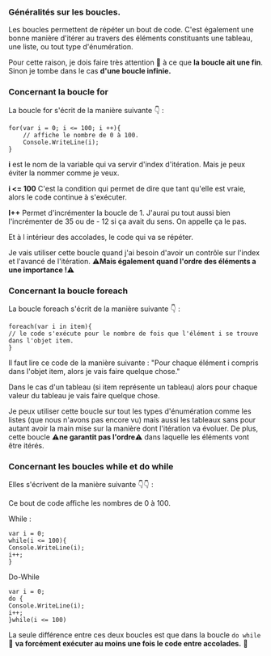 ### Généralités sur les boucles.

Les boucles permettent de répéter un bout de code. C'est également une bonne manière d'itérer au travers des éléments constituants une tableau, une liste, ou tout type d'énumération.

Pour cette raison, je dois faire très attention 🚨 à ce que **la boucle ait une fin**. Sinon je tombe dans le cas **d'une boucle infinie.**

### Concernant la boucle for

La boucle for s'écrit de la manière suivante 👇 :

```
for(var i = 0; i <= 100; i ++){
    // affiche le nombre de 0 à 100.
    Console.WriteLine(i);
}
```

**i** est le nom de la variable qui va servir d'index d'itération. Mais je peux éviter la nommer comme je veux.

**i <= 100** C'est la condition qui permet de dire que tant qu'elle est vraie, alors le code continue à s'exécuter.

**I++** Permet d'incrémenter la boucle de 1. J'aurai pu tout aussi bien l'incrémenter de 35 ou de - 12 si ça avait du sens. On appelle ça le pas.

Et à l intérieur des accolades, le code qui va se répéter.

Je vais utiliser cette boucle quand j'ai besoin d'avoir un contrôle sur l'index et l'avancé de l'itération. ⚠️**Mais également quand l'ordre des éléments a une importance !**⚠️

### Concernant la boucle foreach

La boucle foreach s'écrit de la manière suivante 👇 :

```
foreach(var i in item){
// le code s'exécute pour le nombre de fois que l'élément i se trouve dans l'objet item.
}
```

Il faut lire ce code de la manière suivante : "Pour chaque élément i compris dans l'objet item, alors je vais faire quelque chose."

Dans le cas d'un tableau (si item représente un tableau) alors pour chaque valeur du tableau je vais faire quelque chose.

Je peux utiliser cette boucle sur tout les types d'énumération comme les listes (que nous n'avons pas encore vu) mais aussi les tableaux sans pour autant avoir la main mise sur la manière dont l'itération va évoluer. De plus, cette boucle ⚠️**ne garantit pas l'ordre**⚠️ dans laquelle les éléments vont être itérés.

### Concernant les boucles while et do while

Elles s'écrivent de la manière suivante 👇👇 :

Ce bout de code affiche les nombres de 0 à 100.

While :

```
var i = 0;
while(i <= 100){
Console.WriteLine(i);
i++;
}
```

Do-While

```
var i = 0;
do {
Console.WriteLine(i);
i++;
}while(i <= 100)
```

La seule différence entre ces deux boucles est que dans la boucle `do while` 🚨 **va forcément exécuter au moins une fois le code entre accolades.** 🚨